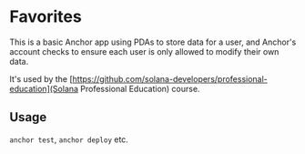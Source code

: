 # Favorites

This is a basic Anchor app using PDAs to store data for a user, and Anchor's account checks to ensure each user is only allowed to modify their own data.

It's used by the [https://github.com/solana-developers/professional-education](Solana Professional Education) course.

## Usage

`anchor test`, `anchor deploy` etc.
